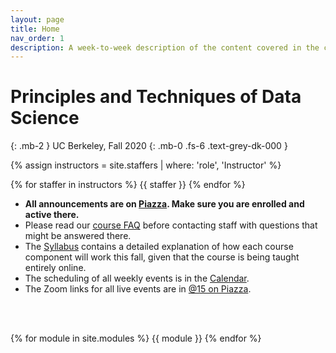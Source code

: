 ```yaml
---
layout: page
title: Home
nav_order: 1
description: A week-to-week description of the content covered in the course.
---
```


# Principles and Techniques of Data Science
{: .mb-2 }
UC Berkeley, Fall 2020
{: .mb-0 .fs-6 .text-grey-dk-000 }

<div>

{% assign instructors = site.staffers | where: 'role', 'Instructor' %}
<div class="role">
  {% for staffer in instructors %}
  {{ staffer }}
  {% endfor %}

</div>

<ul>
<li><b>All announcements are on <a href="http://piazza.com/berkeley/fall2020/data100">Piazza</a>. Make sure you are enrolled and active there.</b></li>
<li>Please read our <a href="http://www.ds100.org/fa20faq">course FAQ</a> before contacting staff with questions that might be answered there.</li>
<li>The <a href="{{ site.baseurl }}/syllabus">Syllabus</a> contains a detailed explanation of how each course component will work this fall, given that the course is being taught entirely online.</li>
<li>The scheduling of all weekly events is in the <a href="{{ site.baseurl }}/calendar">Calendar</a>.</li>
<li>The Zoom links for all live events are in <a href="https://piazza.com/class/ke37haavnl86ul?cid=15">@15 on Piazza</a>.</li>
</ul>

<br><br>

{% for module in site.modules %}
{{ module }}
{% endfor %}
